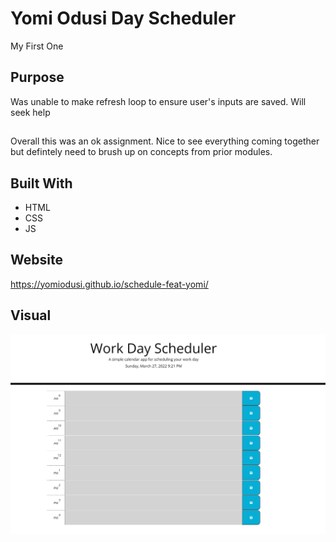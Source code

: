# Yomi Odusi Day Scheduler
My First One

## Purpose
Was unable to make refresh loop to ensure user's inputs are saved. Will seek help

##
Overall this was an ok assignment. Nice to see everything coming together but defintely need to brush up on concepts from prior modules. 

## Built With
* HTML
* CSS
* JS

## Website
https://yomiodusi.github.io/schedule-feat-yomi/


## Visual
![](assets/images/capture.JPG)
